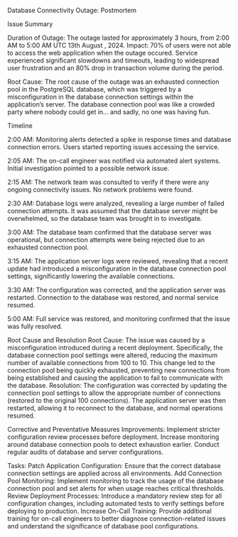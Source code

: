 Database Connectivity Outage: Postmortem

Issue Summary

Duration of Outage: The outage lasted for approximately 3 hours, from 2:00 AM to 5:00 AM UTC  13th August , 2024.
Impact: 70% of users were not able to access the web application when the outage occured. Service experienced significant slowdowns and timeouts, leading to widespread user frustration and an 80% drop in transaction volume during the period.

Root Cause: The root cause of the outage was an exhausted connection pool in the PostgreSQL database, which was triggered by a misconfiguration in the database connection settings within the application’s server.
The database connection pool was like a crowded party where nobody could get in... and sadly, no one was having fun.


Timeline

2:00 AM: Monitoring alerts detected a spike in response times and database connection errors. Users started reporting issues accessing the service.

2:05 AM: The on-call engineer was notified via automated alert systems. Initial investigation pointed to a possible network issue.

2:15 AM: The network team was consulted to verify if there were any ongoing connectivity issues. No network problems were found.

2:30 AM: Database logs were analyzed, revealing a large number of failed connection attempts. It was assumed that the database server might be overwhelmed, so the database team was brought in to investigate.

3:00 AM: The database team confirmed that the database server was operational, but connection attempts were being rejected due to an exhausted connection pool.

3:15 AM: The application server logs were reviewed, revealing that a recent update had introduced a misconfiguration in the database connection pool settings, significantly lowering the available connections.

3:30 AM: The configuration was corrected, and the application server was restarted. Connection to the database was restored, and normal service resumed.

5:00 AM: Full service was restored, and monitoring confirmed that the issue was fully resolved.

Root Cause and Resolution
Root Cause: The issue was caused by a misconfiguration introduced during a recent deployment. Specifically, the database connection pool settings were altered, reducing the maximum number of available connections from 100 to 10. This change led to the connection pool being quickly exhausted, preventing new connections from being established and causing the application to fail to communicate with the database.
Resolution: The configuration was corrected by updating the connection pool settings to allow the appropriate number of connections (restored to the original 100 connections). The application server was then restarted, allowing it to reconnect to the database, and normal operations resumed.


Corrective and Preventative Measures
Improvements:
Implement stricter configuration review processes before deployment.
Increase monitoring around database connection pools to detect exhaustion earlier.
Conduct regular audits of database and server configurations.


Tasks:
Patch Application Configuration: Ensure that the correct database connection settings are applied across all environments.
Add Connection Pool Monitoring: Implement monitoring to track the usage of the database connection pool and set alerts for when usage reaches critical thresholds.
Review Deployment Processes: Introduce a mandatory review step for all configuration changes, including automated tests to verify settings before deploying to production.
Increase On-Call Training: Provide additional training for on-call engineers to better diagnose connection-related issues and understand the significance of database pool configurations.


